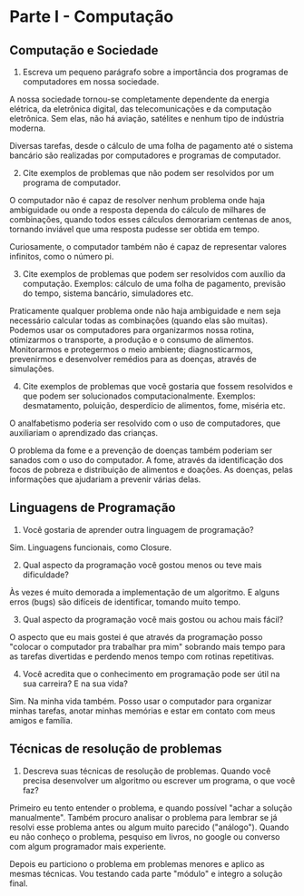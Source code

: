 # Parte I - Computação

## Computação e Sociedade

1. Escreva um pequeno parágrafo sobre a importância dos programas de computadores em nossa sociedade.

A nossa sociedade tornou-se completamente dependente da energia elétrica, da eletrônica digital, das
telecomunicações e da computação eletrônica. Sem elas, não há aviação, satélites e nenhum tipo de 
indústria moderna.

Diversas tarefas, desde o cálculo de uma folha de pagamento até o sistema bancário são realizadas
por computadores e programas de computador.


2. Cite exemplos de problemas que não podem ser resolvidos por um programa de computador.

O computador não é capaz de resolver nenhum problema onde haja ambiguidade ou onde a resposta
dependa do cálculo de milhares de combinações, quando todos esses cálculos demorariam centenas
de anos, tornando inviável que uma resposta pudesse ser obtida em tempo.

Curiosamente, o computador também não é capaz de representar valores infinitos, como o número pi.



3. Cite exemplos de problemas que podem ser resolvidos com auxílio da computação. Exemplos: cálculo de uma folha de pagamento,
previsão do tempo, sistema bancário, simuladores etc.

Praticamente qualquer problema onde não haja ambiguidade e nem seja necessário calcular todas as combinações (quando elas são muitas).
Podemos usar os computadores para organizarmos nossa rotina, otimizarmos o transporte, a produção e o consumo de alimentos.
Monitorarmos e protegermos o meio ambiente; diagnosticarmos, prevenirmos e desenvolver remédios para as doenças, através de simulações.


4. Cite exemplos de problemas que você gostaria que fossem resolvidos e que podem ser solucionados computacionalmente. Exemplos:
desmatamento, poluição, desperdício de alimentos, fome, miséria etc.

O analfabetismo poderia ser resolvido com o uso de computadores, que auxiliariam o aprendizado das crianças.

O problema da fome e a prevenção de doenças também poderiam ser sanados com o uso do computador. A fome, através da identificação
dos focos de pobreza e distribuição de alimentos e doações. As doenças, pelas informações que ajudariam a prevenir várias delas.



## Linguagens de Programação

1. Você gostaria de aprender outra linguagem de programação?

Sim. Linguagens funcionais, como Closure.


2. Qual aspecto da programação você gostou menos ou teve mais dificuldade?

Às vezes é muito demorada a implementação de um algoritmo. E alguns erros (bugs) são difíceis de identificar, tomando muito tempo.


3. Qual aspecto da programação você mais gostou ou achou mais fácil?

O aspecto que eu mais gostei é que através da programação posso "colocar o computador pra trabalhar pra mim" sobrando mais
tempo para as tarefas divertidas e perdendo menos tempo com rotinas repetitivas.



4. Você acredita que o conhecimento em programação pode ser útil na sua carreira? E na sua vida?

Sim. Na minha vida também. Posso usar o computador para organizar minhas tarefas, anotar minhas memórias e estar em contato com meus
amigos e família.


## Técnicas de resolução de problemas


1. Descreva suas técnicas de resolução de problemas. Quando você precisa desenvolver um algoritmo ou escrever um programa, o que você faz?

Primeiro eu tento entender o problema, e quando possível "achar a solução manualmente". Também procuro analisar o problema para lembrar
se já resolvi esse problema antes ou algum muito parecido ("análogo"). Quando eu não conheço o problema, pesquiso em livros, no google
ou converso com algum programador mais experiente.

Depois eu particiono o problema em problemas menores e aplico as mesmas técnicas. Vou testando cada parte "módulo" e integro a solução final.










